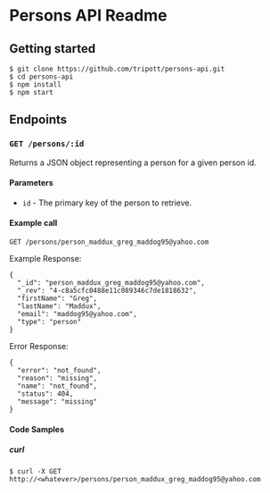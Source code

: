 # Persons API Readme

## Getting started

  ```
  $ git clone https://github.com/tripott/persons-api.git
  $ cd persons-api
  $ npm install
  $ npm start
  ```

## Endpoints

### `GET /persons/:id`

Returns a JSON object representing a person for a given person id.

#### Parameters

- `id` - The primary key of the person to retrieve.

#### Example call

```
GET /persons/person_maddux_greg_maddog95@yahoo.com
```

Example Response:

```
{
  "_id": "person_maddux_greg_maddog95@yahoo.com",
  "_rev": "4-c8a5cfc0488e11c089346c7de1818632",
  "firstName": "Greg",
  "lastName": "Maddux",
  "email": "maddog95@yahoo.com",
  "type": "person"
}
```

Error Response:

```
{
  "error": "not_found",
  "reason": "missing",
  "name": "not_found",
  "status": 404,
  "message": "missing"
}
```

#### Code Samples

##### curl

```
$ curl -X GET http://<whatever>/persons/person_maddux_greg_maddog95@yahoo.com
```
